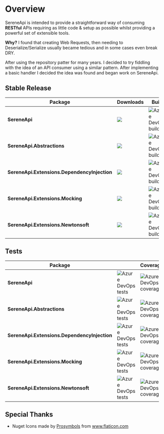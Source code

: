 
# Overview

SereneApi is intended to provide a straightforward way of consuming **RESTful** APIs requiring as little code & setup as possible whilst providing a powerful set of extensible tools.

**Why?**
I found that creating Web Requests, then needing to Deserialize/Serialize usually became tedious and in some cases even break DRY.

After using the repository patter for many years. I decided to try fiddling with the idea of an API consumer using a similar pattern. After implementing a basic handler I decided the idea was found and began work on SereneApi.

## Stable Release
|Package|Downloads|Build|NuGet|
|-|-|-|-|
|**SereneApi**|![](https://img.shields.io/nuget/dt/SereneApi?style=for-the-badge)|![Azure DevOps builds](https://img.shields.io/azure-devops/build/DeltaWareAU/e18b43d4-35b6-4aa6-b09d-a50814de3303/1?style=for-the-badge)|[![Nuget](https://img.shields.io/nuget/v/SereneApi.svg?style=for-the-badge)](https://www.nuget.org/packages/SereneApi/) |
|**SereneApi.Abstractions**|![](https://img.shields.io/nuget/dt/SereneApi.Abstractions?style=for-the-badge)|![Azure DevOps builds](https://img.shields.io/azure-devops/build/DeltaWareAU/e18b43d4-35b6-4aa6-b09d-a50814de3303/2?style=for-the-badge)| [![Nuget](https://img.shields.io/nuget/v/SereneApi.Abstractions.svg?style=for-the-badge)](https://www.nuget.org/packages/SereneApi..Abstractions/) |
|**SereneApi.Extensions.DependencyInjection**|![](https://img.shields.io/nuget/dt/SereneApi.Extensions.DependencyInjection?style=for-the-badge)|![Azure DevOps builds](https://img.shields.io/azure-devops/build/DeltaWareAU/e18b43d4-35b6-4aa6-b09d-a50814de3303/3?style=for-the-badge)|[![Nuget](https://img.shields.io/nuget/v/SereneApi.Extensions.DependencyInjection.svg?style=for-the-badge)](https://www.nuget.org/packages/SereneApi.Extensions.DependencyInjection/)|
|**SereneApi.Extensions.Mocking**|![](https://img.shields.io/nuget/dt/SereneApi.Extensions.Mocking?style=for-the-badge)|![Azure DevOps builds](https://img.shields.io/azure-devops/build/DeltaWareAU/e18b43d4-35b6-4aa6-b09d-a50814de3303/4?style=for-the-badge)|[![Nuget](https://img.shields.io/nuget/v/SereneApi.Extensions.Mocking.svg?style=for-the-badge)](https://www.nuget.org/packages/SereneApi.Extensions.Mocking/)|
|**SereneApi.Extensions.Newtonsoft**|![](https://img.shields.io/nuget/dt/SereneApi.Extensions.Newtonsoft?style=for-the-badge)|![Azure DevOps builds](https://img.shields.io/azure-devops/build/DeltaWareAU/e18b43d4-35b6-4aa6-b09d-a50814de3303/5?style=for-the-badge)|[![Nuget](https://img.shields.io/nuget/v/SereneApi.Extensions.Newtonsoft.svg?style=for-the-badge)](https://www.nuget.org/packages/SereneApi.Extensions.Newtonsoft/)|

## Tests
|Package||Coverage|
|-|-|-|
|**SereneApi**|![Azure DevOps tests](https://img.shields.io/azure-devops/tests/DeltaWareAU/e18b43d4-35b6-4aa6-b09d-a50814de3303/1?style=for-the-badge)|![Azure DevOps coverage](https://img.shields.io/azure-devops/coverage/DeltaWareAU/e18b43d4-35b6-4aa6-b09d-a50814de3303/1?style=for-the-badge)|
|**SereneApi.Abstractions**|![Azure DevOps tests](https://img.shields.io/azure-devops/tests/DeltaWareAU/e18b43d4-35b6-4aa6-b09d-a50814de3303/2?style=for-the-badge)|![Azure DevOps coverage](https://img.shields.io/azure-devops/coverage/DeltaWareAU/e18b43d4-35b6-4aa6-b09d-a50814de3303/2?style=for-the-badge)|
|**SereneApi.Extensions.DependencyInjection**|![Azure DevOps tests](https://img.shields.io/azure-devops/tests/DeltaWareAU/e18b43d4-35b6-4aa6-b09d-a50814de3303/3?style=for-the-badge)|![Azure DevOps coverage](https://img.shields.io/azure-devops/coverage/DeltaWareAU/e18b43d4-35b6-4aa6-b09d-a50814de3303/3?style=for-the-badge)|
|**SereneApi.Extensions.Mocking**|![Azure DevOps tests](https://img.shields.io/azure-devops/tests/DeltaWareAU/e18b43d4-35b6-4aa6-b09d-a50814de3303/4?style=for-the-badge)|![Azure DevOps coverage](https://img.shields.io/azure-devops/coverage/DeltaWareAU/e18b43d4-35b6-4aa6-b09d-a50814de3303/4?style=for-the-badge)|
|**SereneApi.Extensions.Newtonsoft**|![Azure DevOps tests](https://img.shields.io/azure-devops/tests/DeltaWareAU/e18b43d4-35b6-4aa6-b09d-a50814de3303/5?style=for-the-badge)|![Azure DevOps coverage](https://img.shields.io/azure-devops/coverage/DeltaWareAU/e18b43d4-35b6-4aa6-b09d-a50814de3303/5?style=for-the-badge)|
## Special Thanks

* Nuget Icons made by <a href="https://www.flaticon.com/authors/prosymbols" title="Prosymbols">Prosymbols</a> from <a href="https://www.flaticon.com/" title="Flaticon"> www.flaticon.com</a>